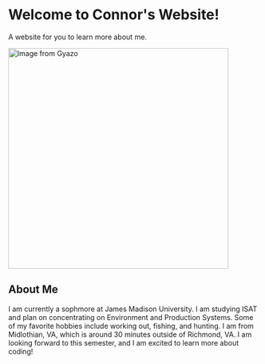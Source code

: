 # Welcome to Connor's Website!

A website for you to learn more about me.



<a href="https://gyazo.com/bd1bc75d908349c8baebd95a607abf4c"><img src="https://i.gyazo.com/bd1bc75d908349c8baebd95a607abf4c.png" alt="Image from Gyazo" width="440.8"/></a>


## About Me 

I am currently a sophmore at James Madison University. I am studying ISAT and plan on concentrating on Environment and Production Systems. Some of my favorite hobbies include working out, fishing, and hunting. I am from Midlothian, VA, which is around 30 minutes outside of Richmond, VA. I am looking forward to this semester, and I am excited to learn more about coding!


